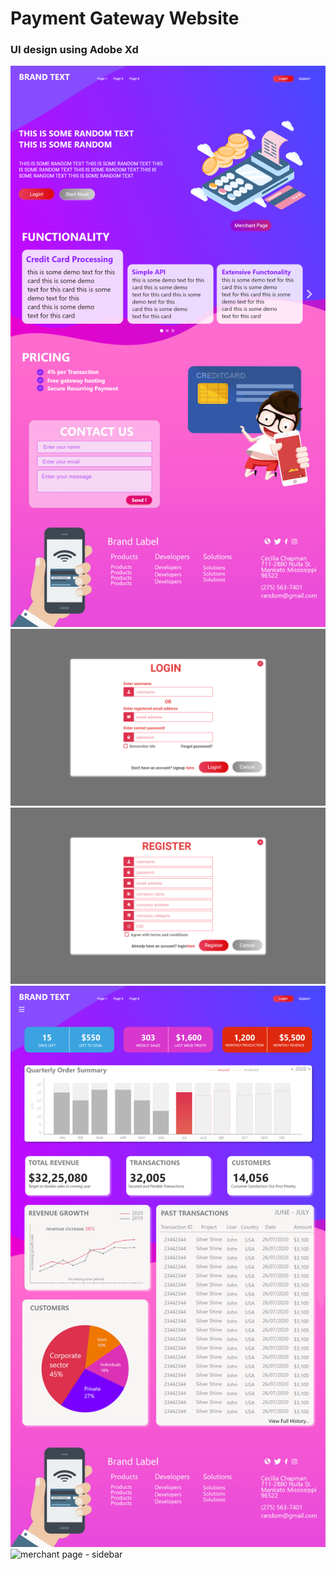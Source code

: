 # Payment Gateway Website
### UI design using Adobe Xd

<img src="demo/home.png" alt="home page">
<img src="demo/login modal.png" alt="login page">
<img src="demo/register modal.png" alt="register page">
<img src="demo/merchant dashboard.png" alt="merchant dashboard">
<img src="demo/merchant page – sidebar.png" alt="merchant page - sidebar">
